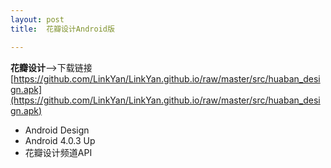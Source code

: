 ```yaml
---
layout: post
title:  花瓣设计Android版

---
```


**花瓣设计**-->下载链接
[https://github.com/LinkYan/LinkYan.github.io/raw/master/src/huaban_design.apk](https://github.com/LinkYan/LinkYan.github.io/raw/master/src/huaban_design.apk)

- Android Design 
- Android 4.0.3 Up
- 花瓣设计频道API










